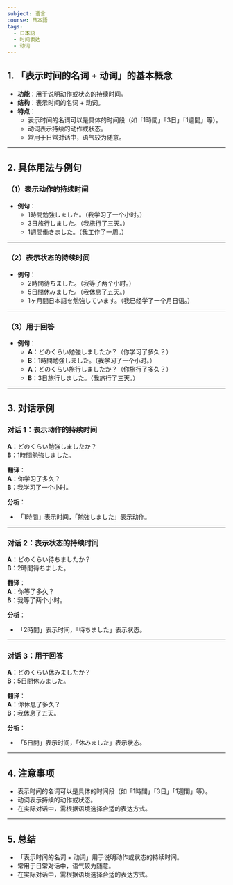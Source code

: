 ```yaml
---
subject: 语言
course: 日本語
tags:
  - 日本語
  - 时间表达
  - 动词
---
```


## 1. **「表示时间的名词 + 动词」的基本概念**

- **功能**：用于说明动作或状态的持续时间。
- **结构**：表示时间的名词 + 动词。
- **特点**：
  - 表示时间的名词可以是具体的时间段（如「1時間」「3日」「1週間」等）。
  - 动词表示持续的动作或状态。
  - 常用于日常对话中，语气较为随意。

---

## 2. **具体用法与例句**

### （1）**表示动作的持续时间**
- **例句**：
  - 1時間勉強しました。（我学习了一个小时。）
  - 3日旅行しました。（我旅行了三天。）
  - 1週間働きました。（我工作了一周。）

---

### （2）**表示状态的持续时间**
- **例句**：
  - 2時間待ちました。（我等了两个小时。）
  - 5日間休みました。（我休息了五天。）
  - 1ヶ月間日本語を勉強しています。（我已经学了一个月日语。）

---

### （3）**用于回答**
- **例句**：
  - **A**：どのくらい勉強しましたか？（你学习了多久？）
  - **B**：1時間勉強しました。（我学习了一个小时。）
  - **A**：どのくらい旅行しましたか？（你旅行了多久？）
  - **B**：3日旅行しました。（我旅行了三天。）

---

## 3. **对话示例**

### 对话 1：表示动作的持续时间
**A**：どのくらい勉強しましたか？  
**B**：1時間勉強しました。

**翻译**：  
**A**：你学习了多久？  
**B**：我学习了一个小时。

**分析**：
- 「1時間」表示时间，「勉強しました」表示动作。

---

### 对话 2：表示状态的持续时间
**A**：どのくらい待ちましたか？  
**B**：2時間待ちました。

**翻译**：  
**A**：你等了多久？  
**B**：我等了两个小时。

**分析**：
- 「2時間」表示时间，「待ちました」表示状态。

---

### 对话 3：用于回答
**A**：どのくらい休みましたか？  
**B**：5日間休みました。

**翻译**：  
**A**：你休息了多久？  
**B**：我休息了五天。

**分析**：
- 「5日間」表示时间，「休みました」表示状态。

---

## 4. **注意事项**
- 表示时间的名词可以是具体的时间段（如「1時間」「3日」「1週間」等）。
- 动词表示持续的动作或状态。
- 在实际对话中，需根据语境选择合适的表达方式。

---

## 5. **总结**
- 「表示时间的名词 + 动词」用于说明动作或状态的持续时间。
- 常用于日常对话中，语气较为随意。
- 在实际对话中，需根据语境选择合适的表达方式。